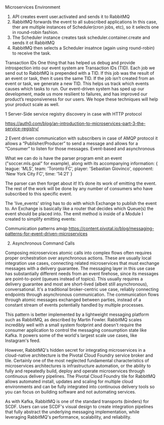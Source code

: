 Microservices Environment


1. API creates event user.activated and sends it to RabbitMQ
2. RabbitMQ forwards the event to all subscribed applications
   In this case, ther are multiple instances of Scheduler(cron jobs, etc), so it selects one in round-robin fashion.
3. The Scheduler instance creates task scheduler.container.create and sends it ot RabbitMQ 
4. RabbitMQ then selects a Scheduler insatnce (again using round-robin) to receive the task.

Transaction IDs
One thing that has helped us debug and provide introspection into our event system are Transaction IDs (TID). Each job we send out to RabbitMQ is prepended with a TID. If this job was the result of an event or task, then it uses the same TID. If the job isn’t created from an event or task, we generate a new TID. This helps us track which events causes which tasks to run.
Our event-driven system has sped up our development, made us more resilient to failures, and has improved our product’s responsiveness for our users. We hope these techniques will help your product scale as well.


1
Server-Side service registry discovery in case with HTTP protocol

https://auth0.com/blog/an-introduction-to-microservices-part-3-the-service-registry/

2
Event driven communication with subscribers in case of AMQP protocol
it allows a “Publisher/Producer” to send a message and allows for a “Consumer” to listen for those messages.
Event-based and asynchronous

What we can do is have the parser program emit an event ("soccer.mls.goal" for example), along with its accompanying information:
{
  league: 'MLS',
  team: 'Toronto FC',
  player: 'Sebastian Giovinco',
  opponent: 'New York City FC',
  time: '14:21'
}

The parser can then forget about it! It’s done its work of emitting the event. The rest of the work will be done by any number of consumers who have subscribed to this specific event.

The 'live_events' string has to do with which Exchange to publish the event to. An Exchange is basically like a router that decides which Queue(s) the event should be placed into. The emit method is inside of a Module I created to simplify emitting events:


Communication patterns amqp
https://content.pivotal.io/blog/messaging-patterns-for-event-driven-microservices


2) Asynchronous Command Calls

Composing microservices atomic calls into complex flows often requires proper orchestration over asynchronous actions. These are usually local integration use cases, connecting related microservices that must exchange messages with a delivery guarantee. The messaging layer in this use case has substantially different needs from an event firehose, since its messages are point-to-point (queues instead of topics). This usually requires a delivery guarantee and most are short-lived (albeit still asynchronous), conversational. It's a traditional broker-centric use case, reliably connecting endpoints through asynchronous communication. The communication flows through atomic messages exchanged between parties, instead of a constant stream of events potentially handled by multiple processes.

This pattern is better implemented by a lightweight messaging platform such as RabbitMQ, as described by Martin Fowler. RabbitMQ scales incredibly well with a small system footprint and doesn't require the consumer application to control the messaging consumption state like Kafka. It powers some of the world's largest scale use cases, like Instagram's feed.  

However, RabbitMQ's hidden secret for integrating microservices in a cloud-native architecture is the Pivotal Cloud Foundry service broker and tile. Certainly one of the most neglected fundamental characteristics of microservices architectures is infrastructure automation, or the ability to fully and repeatedly build, deploy and operate microservices through continuous delivery pipelines. The Pivotal Cloud Foundry tile for RabbitMQ allows automated install, updates and scaling for multiple cloud environments and can be fully integrated into continuous delivery tools so you can focus on building software and not automating services.

As with Kafka, RabbitMQ is one of the standard transports (binders) for SCDF. Users can use SCDF's visual design to create integration pipelines that fully abstract the underlying messaging implementation, while leveraging RabbitMQ's performance, scalability, and reliability.